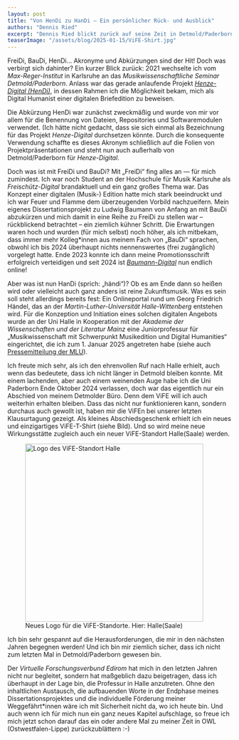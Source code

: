 ```yaml
---
layout: post
title: "Von HenDi zu HanDi – Ein persönlicher Rück- und Ausblick"
authors: "Dennis Ried"
excerpt: "Dennis Ried blickt zurück auf seine Zeit in Detmold/Paderborn und berichtet von einem neuen Standort des ViFE"
teaserImage: "/assets/blog/2025-01-15/ViFE-Shirt.jpg"
---
```


FreiDi, BauDi, HenDi... Akronyme und Abkürzungen sind der Hit! Doch was verbirgt sich dahinter? Ein kurzer Blick zurück: 2021 wechselte ich vom *Max-Reger-Institut* in Karlsruhe an das *Musikwissenschaftliche Seminar Detmold/Paderborn*. Anlass war das gerade anlaufende Projekt [*Henze-Digital (HenDi)*](https://henze-digital.zenmem.de/ "Webseite von Henze-Digital"), in dessen Rahmen ich die Möglichkeit bekam, mich als Digital Humanist einer digitalen Briefedition zu beweisen.

Die Abkürzung HenDi war zunächst zweckmäßig und wurde von mir vor allem für die Benennung von Dateien, Repositories und Softwaremodulen verwendet. (Ich hätte nicht gedacht, dass sie sich einmal als Bezeichnung für das Projekt *Henze-Digital* durchsetzen könnte. Durch die konsequente Verwendung schaffte es dieses Akronym schließlich auf die Folien von Projektpräsentationen und steht nun auch außerhalb von Detmold/Paderborn für *Henze-Digital*.

Doch was ist mit FreiDi und BauDi? Mit „FreiDi“ fing alles an — für mich zumindest. Ich war noch Student an der Hochschule für Musik Karlsruhe als *Freischütz-Digital* brandaktuell und ein ganz großes Thema war. Das Konzept einer digitalen (Musik-) Edition hatte mich stark beeindruckt und ich war Feuer und Flamme dem überzeugenden Vorbild nachzueifern. Mein eigenes Dissertationsprojekt zu Ludwig Baumann von Anfang an mit BauDi abzukürzen und mich damit in eine Reihe zu FreiDi zu stellen war – rückblickend betrachtet – ein ziemlich kühner Schritt. Die Erwartungen waren hoch und wurden (für mich selbst) noch höher, als ich mitbekam, dass immer mehr Kolleg\*innen aus meinem Fach von „BauDi“ sprachen, obwohl ich bis 2024 überhaupt nichts nennenswertes (frei zugänglich) vorgelegt hatte. Ende 2023 konnte ich dann meine Promotionsschrift erfolgreich verteidigen und seit 2024 ist [*Baumann-Digital*](https://baumann-digital.de/index.html "Webseite von Baumann-Digital") nun endlich online!

Aber was ist nun HanDi (sprich: „händi“)? Ob es am Ende dann so heißen wird oder vielleicht auch ganz anders ist reine Zukunftsmusik. Was es sein soll steht allerdings bereits fest: Ein Onlineportal rund um Georg Friedrich Händel, das an der *Martin-Luther-Universität Halle-Wittenberg* entstehen wird. Für die Konzeption und Initiation eines solchen digitalen Angebots wurde an der Uni Halle in Kooperation mit der *Akademie der Wissenschaften und der Literatur Mainz* eine Juniorprofessur für „Musikwissenschaft mit Schwerpunkt Musikedition und Digital Humanities“ eingerichtet, die ich zum 1. Januar 2025 angetreten habe (siehe auch [Pressemitteilung der MLU](https://www.campus-halensis.de/artikel/dennis-ried/ "Pressemitteilung der MLU")).

Ich freute mich sehr, als ich den ehrenvollen Ruf nach Halle erhielt, auch wenn das bedeutete, dass ich nicht länger in Detmold bleiben konnte. Mit einem lachenden, aber auch einem weinenden Auge habe ich die Uni Paderborn Ende Oktober 2024 verlassen, doch war das eigentlich nur ein Abschied von meinem Detmolder Büro. Denn dem ViFE will ich auch weiterhin erhalten bleiben. Dass das nicht nur funktionieren kann, sondern durchaus auch gewollt ist, haben mir die ViFEn bei unserer letzten Klausurtagung gezeigt. Als kleines Abschiedsgeschenk erhielt ich ein neues und einzigartiges ViFE-T-Shirt (siehe Bild). Und so wird meine neue Wirkungsstätte zugleich auch ein neuer ViFE-Standort Halle(Saale) werden.

<figure>
<img src="{{ '/assets/blog/2025-01-15/ViFE-Shirt.jpg' | relative_url }}" alt="Logo des ViFE-Standort Halle" style="height: 400px"/>
<br/>
<figurecaption>Neues Logo für die ViFE-Standorte. Hier:  Halle(Saale)</figurecaption>
</figure>

Ich bin sehr gespannt auf die Herausforderungen, die mir in den nächsten Jahren begegnen werden! Und ich bin mir ziemlich sicher, dass ich nicht zum letzten Mal in Detmold/Paderborn gewesen bin.

Der *Virtuelle Forschungsverbund Edirom* hat mich in den letzten Jahren nicht nur begleitet, sondern hat maßgeblich dazu beigetragen, dass ich überhaupt in der Lage bin, die Professur in Halle anzutreten. Ohne den inhaltlichen Austausch, die aufbauenden Worte in der Endphase meines Dissertationsprojektes und die individuelle Förderung meiner Weggefährt\*innen wäre ich mit Sicherheit nicht da, wo ich heute bin. Und auch wenn ich für mich nun ein ganz neues Kapitel aufschlage, so freue ich mich jetzt schon darauf das ein oder andere Mal zu meiner Zeit in OWL (Ostwestfalen-Lippe) zurückzublättern :-)